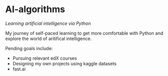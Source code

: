 # AI-algorithms
_Learning artificial intelligence via Python_

My journey of self-paced learning to get more comfortable with Python and explore the world of aritifical intelligence.

Pending goals include:
* Pursuing relevant edX courses
* Designing my own projects using kaggle datasets
* fast.ai
